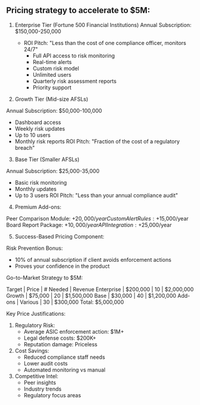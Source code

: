 ## Pricing strategy to accelerate to $5M:

1.  Enterprise Tier (Fortune 500 Financial Institutions) Annual Subscription: $150,000-250,000
    - ROI Pitch: "Less than the cost of one compliance officer, monitors 24/7"
        - Full API access to risk monitoring
        - Real-time alerts
        - Custom risk model
        - Unlimited users
        - Quarterly risk assessment reports
        - Priority support


2.  Growth Tier (Mid-size AFSLs)

Annual Subscription: $50,000-100,000
- Dashboard access
- Weekly risk updates
- Up to 10 users
- Monthly risk reports
ROI Pitch: "Fraction of the cost of a regulatory breach"


3.  Base Tier (Smaller AFSLs)


Annual Subscription: $25,000-35,000
- Basic risk monitoring
- Monthly updates
- Up to 3 users
ROI Pitch: "Less than your annual compliance audit"


4.  Premium Add-ons:


Peer Comparison Module: +$20,000/year
Custom Alert Rules: +$15,000/year
Board Report Package: +$10,000/year
API Integration: +$25,000/year


5.  Success-Based Pricing Component:


Risk Prevention Bonus:
- 10% of annual subscription if client avoids enforcement actions
- Proves your confidence in the product


Go-to-Market Strategy to $5M:


Target         | Price    | # Needed | Revenue
Enterprise     | $200,000 | 10       | $2,000,000
Growth         | $75,000  | 20       | $1,500,000
Base          | $30,000  | 40       | $1,200,000
Add-ons       | Various  | 30       | $300,000
                         Total:        $5,000,000


Key Price Justifications:

1.  Regulatory Risk:
    *   Average ASIC enforcement action: $1M+
    *   Legal defense costs: $200K+
    *   Reputation damage: Priceless
2.  Cost Savings:
    *   Reduced compliance staff needs
    *   Lower audit costs
    *   Automated monitoring vs manual
3.  Competitive Intel:
    *   Peer insights
    *   Industry trends
    *   Regulatory focus areas